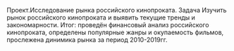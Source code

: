 Проект.Исследование  рынка российского кинопроката. Задача Изучить рынок российского кинопроката и выявить текущие тренды и закономарности.
Итог: проведён финансовый анализ российского кинопроката, определены популярные жанры и окупаемость фильмов, прослежена динимика рынка за период 2010-2019гг.
